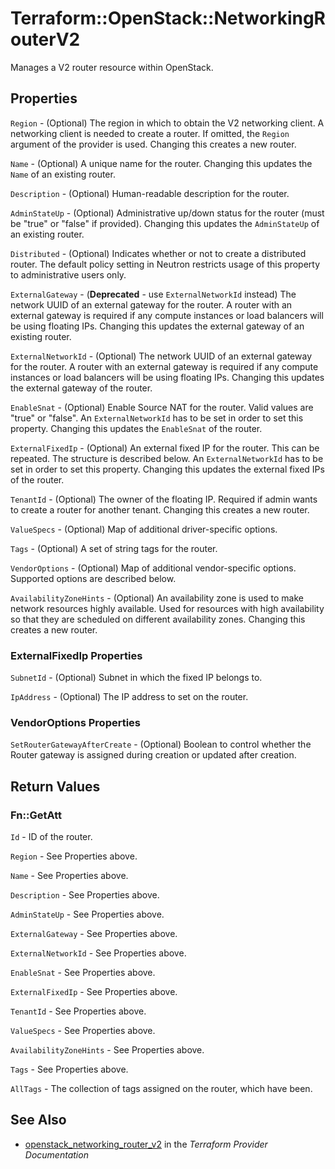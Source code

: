 # Terraform::OpenStack::NetworkingRouterV2

Manages a V2 router resource within OpenStack.

## Properties

`Region` - (Optional) The region in which to obtain the V2 networking client.
A networking client is needed to create a router. If omitted, the
`Region` argument of the provider is used. Changing this creates a new
router.

`Name` - (Optional) A unique name for the router. Changing this
updates the `Name` of an existing router.

`Description` - (Optional) Human-readable description for the router.

`AdminStateUp` - (Optional) Administrative up/down status for the router
(must be "true" or "false" if provided). Changing this updates the
`AdminStateUp` of an existing router.

`Distributed` - (Optional) Indicates whether or not to create a
distributed router. The default policy setting in Neutron restricts
usage of this property to administrative users only.

`ExternalGateway` - (**Deprecated** - use `ExternalNetworkId` instead) The
network UUID of an external gateway for the router. A router with an
external gateway is required if any compute instances or load balancers
will be using floating IPs. Changing this updates the external gateway
of an existing router.

`ExternalNetworkId` - (Optional) The network UUID of an external gateway
for the router. A router with an external gateway is required if any
compute instances or load balancers will be using floating IPs. Changing
this updates the external gateway of the router.

`EnableSnat` - (Optional) Enable Source NAT for the router. Valid values are
"true" or "false". An `ExternalNetworkId` has to be set in order to
set this property. Changing this updates the `EnableSnat` of the router.

`ExternalFixedIp` - (Optional) An external fixed IP for the router. This
can be repeated. The structure is described below. An `ExternalNetworkId`
has to be set in order to set this property. Changing this updates the
external fixed IPs of the router.

`TenantId` - (Optional) The owner of the floating IP. Required if admin wants
to create a router for another tenant. Changing this creates a new router.

`ValueSpecs` - (Optional) Map of additional driver-specific options.

`Tags` - (Optional) A set of string tags for the router.

`VendorOptions` - (Optional) Map of additional vendor-specific options.
Supported options are described below.

`AvailabilityZoneHints` -  (Optional) An availability zone is used to make
network resources highly available. Used for resources with high availability so that they are scheduled on different availability zones. Changing
this creates a new router.

### ExternalFixedIp Properties

`SubnetId` - (Optional) Subnet in which the fixed IP belongs to.

`IpAddress` - (Optional) The IP address to set on the router.

### VendorOptions Properties

`SetRouterGatewayAfterCreate` - (Optional) Boolean to control whether
the Router gateway is assigned during creation or updated after creation.


## Return Values

### Fn::GetAtt

`Id` - ID of the router.

`Region` - See Properties above.

`Name` - See Properties above.

`Description` - See Properties above.

`AdminStateUp` - See Properties above.

`ExternalGateway` - See Properties above.

`ExternalNetworkId` - See Properties above.

`EnableSnat` - See Properties above.

`ExternalFixedIp` - See Properties above.

`TenantId` - See Properties above.

`ValueSpecs` - See Properties above.

`AvailabilityZoneHints` - See Properties above.

`Tags` - See Properties above.

`AllTags` - The collection of tags assigned on the router, which have been.

## See Also

* [openstack_networking_router_v2](https://www.terraform.io/docs/providers/openstack/r/networking_router_v2.html) in the _Terraform Provider Documentation_